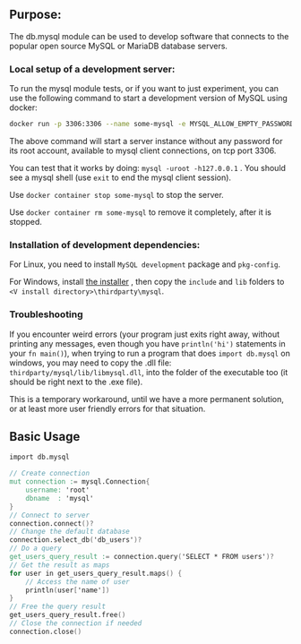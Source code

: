 ## Purpose:
The db.mysql module can be used to develop software that connects to the popular open source
MySQL or MariaDB database servers.

### Local setup of a development server:
To run the mysql module tests, or if you want to just experiment, you can use the following
command to start a development version of MySQL using docker:
```sh
docker run -p 3306:3306 --name some-mysql -e MYSQL_ALLOW_EMPTY_PASSWORD=1 -e MYSQL_ROOT_PASSWORD= -d mysql:latest
```
The above command will start a server instance without any password for its root account,
available to mysql client connections, on tcp port 3306.

You can test that it works by doing: `mysql -uroot -h127.0.0.1` .
You should see a mysql shell (use `exit` to end the mysql client session).

Use `docker container stop some-mysql` to stop the server.

Use `docker container rm some-mysql` to remove it completely, after it is stopped.

### Installation of development dependencies:
For Linux, you need to install `MySQL development` package and `pkg-config`.

For Windows, install [the installer](https://dev.mysql.com/downloads/installer/) ,
then copy the `include` and `lib` folders to `<V install directory>\thirdparty\mysql`.

### Troubleshooting

If you encounter weird errors (your program just exits right away, without
printing any messages, even though you have `println('hi')` statements in your
`fn main()`), when trying to run a program that does `import db.mysql` on windows, you
may need to copy the .dll file: `thirdparty/mysql/lib/libmysql.dll`, into the folder
of the executable too (it should be right next to the .exe file).

This is a temporary workaround, until we have a more permanent solution, or at least
more user friendly errors for that situation.

## Basic Usage

```v oksyntax
import db.mysql

// Create connection
mut connection := mysql.Connection{
	username: 'root'
	dbname  : 'mysql'
}
// Connect to server
connection.connect()?
// Change the default database
connection.select_db('db_users')?
// Do a query
get_users_query_result := connection.query('SELECT * FROM users')?
// Get the result as maps
for user in get_users_query_result.maps() {
	// Access the name of user
	println(user['name'])
}
// Free the query result
get_users_query_result.free()
// Close the connection if needed
connection.close()
```

